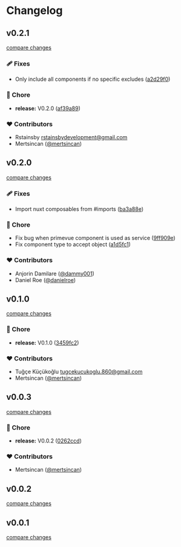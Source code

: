 # Changelog


## v0.2.1

[compare changes](https://github.com/primefaces/primevue-nuxt-module/compare/v0.2.0...v0.2.1)

### 🩹 Fixes

- Only include all components if no specific excludes ([a2d29f0](https://github.com/primefaces/primevue-nuxt-module/commit/a2d29f0))

### 🏡 Chore

- **release:** V0.2.0 ([af39a89](https://github.com/primefaces/primevue-nuxt-module/commit/af39a89))

### ❤️ Contributors

- Rstainsby <rstainsbydevelopment@gmail.com>
- Mertsincan ([@mertsincan](http://github.com/mertsincan))

## v0.2.0

[compare changes](https://github.com/primefaces/primevue-nuxt-module/compare/v0.1.0...v0.2.0)

### 🩹 Fixes

- Import nuxt composables from #imports ([ba3a88e](https://github.com/primefaces/primevue-nuxt-module/commit/ba3a88e))

### 🏡 Chore

- Fix bug when primevue component is used as service ([9ff909e](https://github.com/primefaces/primevue-nuxt-module/commit/9ff909e))
- Fix component type to accept object ([a1d5fc1](https://github.com/primefaces/primevue-nuxt-module/commit/a1d5fc1))

### ❤️ Contributors

- Anjorin Damilare ([@dammy001](http://github.com/dammy001))
- Daniel Roe ([@danielroe](http://github.com/danielroe))

## v0.1.0

[compare changes](https://github.com/primefaces/primevue-nuxt-module/compare/v0.0.3...v0.1.0)

### 🏡 Chore

- **release:** V0.1.0 ([3459fc2](https://github.com/primefaces/primevue-nuxt-module/commit/3459fc2))

### ❤️ Contributors

- Tuğçe Küçükoğlu <tugcekucukoglu.860@gmail.com>
- Mertsincan ([@mertsincan](http://github.com/mertsincan))

## v0.0.3

[compare changes](https://github.com/primefaces/primevue-nuxt-module/compare/v0.0.1...v0.0.3)

### 🏡 Chore

- **release:** V0.0.2 ([0262ccd](https://github.com/primefaces/primevue-nuxt-module/commit/0262ccd))

### ❤️ Contributors

- Mertsincan ([@mertsincan](http://github.com/mertsincan))

## v0.0.2

[compare changes](https://github.com/primefaces/primevue-nuxt-module/compare/v0.0.1...v0.0.2)

## v0.0.1

[compare changes](https://github.com/primefaces/primevue-nuxt-module/compare/v0.0.2...v0.0.1)


